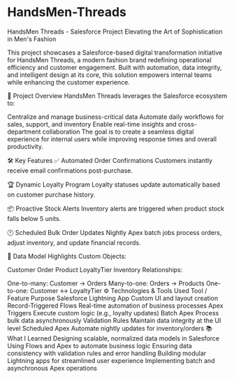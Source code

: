 # HandsMen-Threads
HandsMen Threads - Salesforce Project
Elevating the Art of Sophistication in Men's Fashion

This project showcases a Salesforce-based digital transformation initiative for HandsMen Threads, a modern fashion brand redefining operational efficiency and customer engagement. Built with automation, data integrity, and intelligent design at its core, this solution empowers internal teams while enhancing the customer experience.

🚀 Project Overview
HandsMen Threads leverages the Salesforce ecosystem to:

Centralize and manage business-critical data
Automate daily workflows for sales, support, and inventory
Enable real-time insights and cross-department collaboration
The goal is to create a seamless digital experience for internal users while improving response times and overall productivity.

🛠 Key Features
✅ Automated Order Confirmations
Customers instantly receive email confirmations post-purchase.

🏆 Dynamic Loyalty Program
Loyalty statuses update automatically based on customer purchase history.

📦 Proactive Stock Alerts
Inventory alerts are triggered when product stock falls below 5 units.

🕛 Scheduled Bulk Order Updates
Nightly Apex batch jobs process orders, adjust inventory, and update financial records.

📐 Data Model Highlights
Custom Objects:

Customer
Order
Product
LoyaltyTier
Inventory
Relationships:

One-to-many: Customer → Orders
Many-to-one: Orders → Products
One-to-one: Customer ↔ LoyaltyTier
⚙ Technologies & Tools Used
Tool / Feature	Purpose
Salesforce Lightning App	Custom UI and layout creation
Record-Triggered Flows	Real-time automation of business processes
Apex Triggers	Execute custom logic (e.g., loyalty updates)
Batch Apex	Process bulk data asynchronously
Validation Rules	Maintain data integrity at the UI level
Scheduled Apex	Automate nightly updates for inventory/orders
📚 What I Learned
Designing scalable, normalized data models in Salesforce
Using Flows and Apex to automate business logic
Ensuring data consistency with validation rules and error handling
Building modular Lightning apps for streamlined user experience
Implementing batch and asynchronous Apex operations
